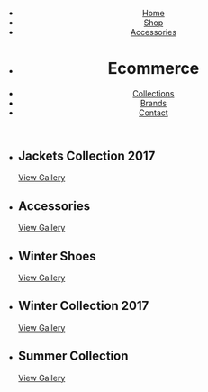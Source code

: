 <!-- The markup of the original developer here for comparison -->
<!-- My notes end with initial "S" -->



<div class="main"> <!-- Added semantic html across markup S -->
  <header>
    <ul>
      <li><a href="#">Home</a></li> <!-- Added accessibility labels for nav S -->
      <li><a href="#">Shop</a></li>
      <li><a href="#">Accessories</a></li>
      <li><h1>Ecommerce</h1></li>
      <li><a href="#">Collections</a></li>
      <li><a href="#">Brands</a></li>
      <li><a href="#">Contact</a></li>
    </ul>
  </header>
  
  <div class="cd-slider">
    <ul>
      <li>
        <div class="image" style="background-image:url(https://images.unsplash.com/photo-1421809313281-48f03fa45e9f?crop=entropy&fit=crop&fm=jpg&h=675&ixjsv=2.1.0&ixlib=rb-0.3.5&q=80&w=1000);"></div> 
        <div class="content"> <!-- local hosting of images better practice S -->
          <h2>Jackets Collection 2017</h2>
          <a href="#">View Gallery</a>
        </div>
      </li>
      <li>
        <div class="image" style="background-image:url(https://images.unsplash.com/uploads/1411724908903377d4696/2e9b0cb2?crop=entropy&fit=crop&fm=jpg&h=675&ixjsv=2.1.0&ixlib=rb-0.3.5&q=80&w=1000);"></div>
        <div class="content">
          <h2>Accessories</h2>
          <a href="#">View Gallery</a>
        </div>
      </li>
      <li>
        <div class="image" style="background-image:url(https://images.unsplash.com/photo-1416838375725-e834a83f62b7?crop=entropy&fit=crop&fm=jpg&h=675&ixjsv=2.1.0&ixlib=rb-0.3.5&q=80&w=1000);"></div>
        <div class="content">
          <h2>Winter Shoes</h2>
          <a href="#">View Gallery</a>
        </div>
      </li>
      <li>
        <div class="image" style="background-image:url(https://images.unsplash.com/35/JOd4DPGLThifgf38Lpgj_IMG.jpg?crop=entropy&fit=crop&fm=jpg&h=675&ixjsv=2.1.0&ixlib=rb-0.3.5&q=80&w=1000);"></div>
        <div class="content">
          <h2>Winter Collection 2017</h2>
          <a href="#">View Gallery</a>
        </div>
      </li>
      <li>
        <div class="image" style="background-image:url(https://images.unsplash.com/photo-1453974336165-b5c58464f1ed?crop=entropy&fit=crop&fm=jpg&h=675&ixjsv=2.1.0&ixlib=rb-0.3.5&q=80&w=1000);"></div>
        <div class="content">
          <h2>Summer Collection</h2>
          <a href="#">View Gallery</a>
        </div>
      </li>      
    </ul>
  </div> <!--/.cd-slider-->
  
  <!-- Added navigation arrows here rather JS S-->
  <!-- Accessibility optimization for nav arrows -->
</div>